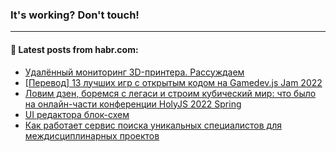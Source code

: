 ### It's working? Don't touch!

---
<!--
#### 🛠️ Technical stack:

![C++](https://img.shields.io/badge/C++-informational?logo=c%2B%2B&style=flat&logoColor=white&color=9C033A)
![Java](https://img.shields.io/badge/Java-informational?logo=java&style=flat&logoColor=white&color=007396)
![Kotlin](https://img.shields.io/badge/Kotlin-informational?logo=Kotlin&style=flat&logoColor=white&color=0095D5)
![JS](https://img.shields.io/badge/JS-informational?logo=javaScript&style=flat&logoColor=black&color=F7Df1E) <br>
![HTML5](https://img.shields.io/badge/HTML5-informational?logo=html5&style=flat&logoColor=white&color=E34F26)
![CSS3](https://img.shields.io/badge/CSS3-informational?logo=css3&style=flat&logoColor=white&color=157286)
![Sass](https://img.shields.io/badge/Saas-informational?logo=sass&style=flat&logoColor=white&color=hotpink)
![PHP](https://img.shields.io/badge/PHP-informational?logo=php&style=flat&logoColor=white&color=777BB4) <br>
![WebPAck](https://img.shields.io/badge/WebPack-informational?logo=webPack&style=flat&logoColor=white&color=FF6F00)
![Bootstrap](https://img.shields.io/badge/Bootstrap-informational?logo=Bootstrap&style=flat&logoColor=white&color=7952B3)
![MySQL](https://img.shields.io/badge/MySQL-informational?logo=MySQL&style=flat&logoColor=white&color=00f) <br>
![NodeJS](https://img.shields.io/badge/NodeJS-informational?logo=node.js&style=flat&logoColor=white&color=43853D)
![Spring](https://img.shields.io/badge/Spring-informational?logo=Spring&style=flat&logoColor=white&color=0A9EDC)
![Angular](https://img.shields.io/badge/Vue-informational?logo=vue.js&style=flat&logoColor=white&color=red)
![Git](https://img.shields.io/badge/Git-informational?logo=git&style=flat&logoColor=white&color=darkorange)

___
-->

#### 💬 Latest posts from habr.com:

<!-- BLOG-POST-LIST:START -->
- [Удалённый мониторинг 3D-принтера. Рассуждаем](https://habr.com/ru/post/671102/?utm_source=habrahabr&utm_medium=rss&utm_campaign=671102)
- [[Перевод] 13 лучших игр с открытым кодом на Gamedev.js Jam 2022](https://habr.com/ru/post/672672/?utm_source=habrahabr&utm_medium=rss&utm_campaign=672672)
- [Ловим дзен, боремся с легаси и строим кубический мир: что было на онлайн-части конференции HolyJS 2022 Spring](https://habr.com/ru/post/672340/?utm_source=habrahabr&utm_medium=rss&utm_campaign=672340)
- [UI редактора блок-схем](https://habr.com/ru/post/672694/?utm_source=habrahabr&utm_medium=rss&utm_campaign=672694)
- [Как работает сервис поиска уникальных специалистов для междисциплинарных проектов](https://habr.com/ru/post/671776/?utm_source=habrahabr&utm_medium=rss&utm_campaign=671776)
<!-- BLOG-POST-LIST:END -->
